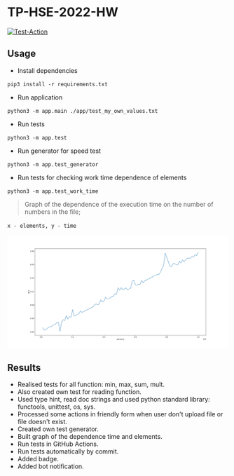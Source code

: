 # TP-HSE-2022-HW

[![Test-Action](https://github.com/evgenius1544/tp-hse-2022-hw/actions/workflows/test_action.yml/badge.svg)](https://github.com/evgenius1544/tp-hse-2022-hw/actions/workflows/test_action.yml)

## Usage

- Install dependencies
```shell
pip3 install -r requirements.txt
```

- Run application
```shell
python3 -m app.main ./app/test_my_own_values.txt 
```

- Run tests
```shell
python3 -m app.test
```

- Run generator for speed test
```shell
python3 -m app.test_generator
```

- Run tests for checking work time dependence of elements
```shell
python3 -m app.test_work_time
``` 

> Graph of the dependence of the execution time on the number of numbers in the file;

`x - elements, y - time`

![](test_work_time_result.svg)

## Results
- Realised tests for all function: min, max, sum, mult. 
- Also created own test for reading function.
- Used type hint, read doc strings and used python standard library: functools, unittest, os, sys.
- Processed some actions in friendly form when user don't upload file or file doesn't exist.
- Created own test generator.
- Built graph of the dependence time and elements.
- Run tests in GitHub Actions.
- Run tests automatically by commit.
- Added badge.
- Added bot notification.
